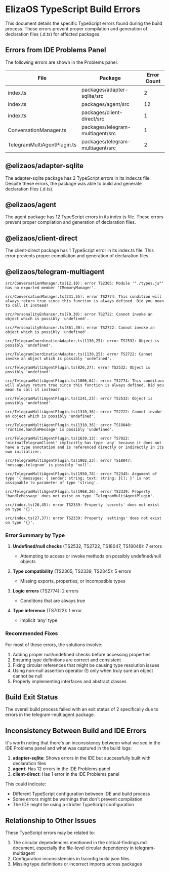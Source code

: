 # ElizaOS TypeScript Build Errors

This document details the specific TypeScript errors found during the build process. These errors prevent proper compilation and generation of declaration files (.d.ts) for affected packages.

## Errors from IDE Problems Panel

The following errors are shown in the Problems panel:

| File | Package | Error Count |
|------|---------|-------------|
| index.ts | packages/adapter-sqlite/src | 2 |
| index.ts | packages/agent/src | 12 |
| index.ts | packages/client-direct/src | 1 |
| ConversationManager.ts | packages/telegram-multiagent/src | 1 |
| TelegramMultiAgentPlugin.ts | packages/telegram-multiagent/src | 2 |

## @elizaos/adapter-sqlite

The adapter-sqlite package has 2 TypeScript errors in its index.ts file. Despite these errors, the package was able to build and generate declaration files (.d.ts).

## @elizaos/agent

The agent package has 12 TypeScript errors in its index.ts file. These errors prevent proper compilation and generation of declaration files.

## @elizaos/client-direct

The client-direct package has 1 TypeScript error in its index.ts file. This error prevents proper compilation and generation of declaration files.

## @elizaos/telegram-multiagent

```
src/ConversationManager.ts(12,10): error TS2305: Module '"./types.js"' has no exported member 'IMemoryManager'.

src/ConversationManager.ts(231,55): error TS2774: This condition will always return true since this function is always defined. Did you mean to call it instead?

src/PersonalityEnhancer.ts(70,30): error TS2722: Cannot invoke an object which is possibly 'undefined'.

src/PersonalityEnhancer.ts(861,30): error TS2722: Cannot invoke an object which is possibly 'undefined'.

src/TelegramCoordinationAdapter.ts(1130,25): error TS2532: Object is possibly 'undefined'.

src/TelegramCoordinationAdapter.ts(1130,25): error TS2722: Cannot invoke an object which is possibly 'undefined'.

src/TelegramMultiAgentPlugin.ts(826,27): error TS2532: Object is possibly 'undefined'.

src/TelegramMultiAgentPlugin.ts(1006,64): error TS2774: This condition will always return true since this function is always defined. Did you mean to call it instead?

src/TelegramMultiAgentPlugin.ts(1241,23): error TS2532: Object is possibly 'undefined'.

src/TelegramMultiAgentPlugin.ts(1310,36): error TS2722: Cannot invoke an object which is possibly 'undefined'.

src/TelegramMultiAgentPlugin.ts(1310,36): error TS18048: 'runtime.handleMessage' is possibly 'undefined'.

src/TelegramMultiAgentPlugin.ts(1639,13): error TS7022: 'minimalTelegramClient' implicitly has type 'any' because it does not have a type annotation and is referenced directly or indirectly in its own initializer.

src/TelegramMultiAgentPlugin.ts(1902,23): error TS18047: 'message.telegram' is possibly 'null'.

src/TelegramMultiAgentPlugin.ts(1950,78): error TS2345: Argument of type '{ messages: { sender: string; text: string; }[]; }' is not assignable to parameter of type 'string'.

src/TelegramMultiAgentPlugin.ts(1968,26): error TS2339: Property 'handleMessage' does not exist on type 'TelegramMultiAgentPlugin'.

src/index.ts(26,45): error TS2339: Property 'secrets' does not exist on type '{}'.

src/index.ts(27,37): error TS2339: Property 'settings' does not exist on type '{}'.
```

### Error Summary by Type

1. **Undefined/null checks** (TS2532, TS2722, TS18047, TS18048): 7 errors
   - Attempting to access or invoke methods on possibly undefined/null objects

2. **Type compatibility** (TS2305, TS2339, TS2345): 5 errors
   - Missing exports, properties, or incompatible types

3. **Logic errors** (TS2774): 2 errors
   - Conditions that are always true

4. **Type inference** (TS7022): 1 error
   - Implicit 'any' type

### Recommended Fixes

For most of these errors, the solutions involve:

1. Adding proper null/undefined checks before accessing properties
2. Ensuring type definitions are correct and consistent
3. Fixing circular references that might be causing type resolution issues
4. Using non-null assertion operator (!) only when truly sure an object cannot be null
5. Properly implementing interfaces and abstract classes

## Build Exit Status

The overall build process failed with an exit status of 2 specifically due to errors in the telegram-multiagent package.

## Inconsistency Between Build and IDE Errors

It's worth noting that there's an inconsistency between what we see in the IDE Problems panel and what was captured in the build logs:

1. **adapter-sqlite**: Shows errors in the IDE but successfully built with declaration files
2. **agent**: Has 12 errors in the IDE Problems panel 
3. **client-direct**: Has 1 error in the IDE Problems panel

This could indicate:
- Different TypeScript configuration between IDE and build process
- Some errors might be warnings that don't prevent compilation
- The IDE might be using a stricter TypeScript configuration

## Relationship to Other Issues

These TypeScript errors may be related to:

1. The circular dependencies mentioned in the critical-findings.md document, especially the file-level circular dependency in telegram-multiagent
2. Configuration inconsistencies in tsconfig.build.json files
3. Missing type definitions or incorrect imports across packages 